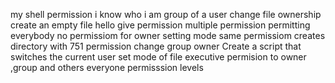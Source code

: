 my shell permission
i know who i am
group of a user
change file ownership
create an empty file hello
give permission
multiple permission
permitting everybody
no permissiom for owner
setting mode 
same permissiom 
creates directory with 751 permission
change group owner
Create a script that switches the current user 
set mode of file
executive permision to owner ,group and others
everyone
permisssion levels
